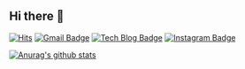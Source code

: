 ##  Hi there 👋 



[![Hits](https://hits.seeyoufarm.com/api/count/incr/badge.svg?url=https%3A%2F%2Fgithub.com%2FJIINHEO&count_bg=%2379C83D&title_bg=%23555555&icon=&icon_color=%23E7E7E7&title=hits&edge_flat=false)](https://hits.seeyoufarm.com) 
[![Gmail Badge](https://img.shields.io/badge/Gmail-d14836?style=flat-square&logo=Gmail&logoColor=white&link=mailto:gjwldls123@gmail.com)](mailto:gjwldls123@gmail.com)
[![Tech Blog Badge](http://img.shields.io/badge/-Tech%20blog-181717?style=flat-square&logo=github&link=https://davinci-ai.tistory.com/)](https://jiinheo.tistory.com/)
[![Instagram Badge](https://img.shields.io/badge/instagram-E4405F?style=flat-square&logo=instagram&logoColor=white&link=https://https://www.instagram.com/ji_________in/)](https://www.instagram.com/ji_________in/)


[![Anurag's github stats](https://github-readme-stats.vercel.app/api?username=JIINHEO&count_private=true&show_icons=true)](https://github.com/anuraghazra/github-readme-stats)
